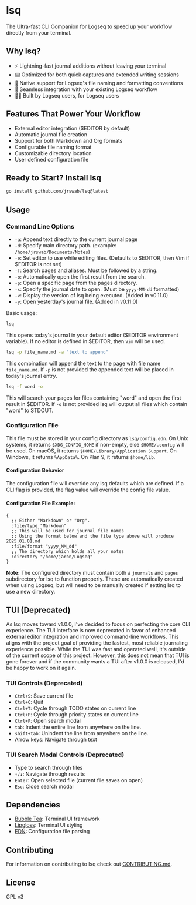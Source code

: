 # lsq

The Ultra-fast CLI Companion for Logseq to speed up your workflow directly from your terminal.

## Why lsq?
- ⚡️ Lightning-fast journal additions without leaving your terminal
- ⌨️ Optimized for both quick captures and extended writing sessions
- 🎯 Native support for Logseq's file naming and formatting conventions
- 🔄 Seamless integration with your existing Logseq workflow
- 🧑‍💻 Built by Logseq users, for Logseq users

## Features That Power Your Workflow
- External editor integration ($EDITOR by default)
- Automatic journal file creation
- Support for both Markdown and Org formats
- Configurable file naming format
- Customizable directory location
- User defined configuration file

## Ready to Start? Install lsq
```bash
go install github.com/jrswab/lsq@latest
```

## Usage
### Command Line Options
- `-a`: Append text directly to the current journal page
- `-d`: Specify main directory path. (example: `/home/jrswab/Documents/Notes`)
- `-e`: Set editor to use while editing files. (Defaults to $EDITOR, then Vim if $EDITOR is not set)
- `-f`: Search pages and aliases. Must be followed by a string.
- `-o`: Automatically open the first result from the search.
- `-p`: Open a specific page from the pages directory.
- `-s`: Specify the journal date to open. (Must be `yyyy-MM-dd` formatted)
- `-v`: Display the version of lsq being executed. (Added in v0.11.0)
- `-y`: Open yesterday's journal file. (Added in v0.11.0)

Basic usage:
```bash
lsq
```
This opens today's journal in your default editor ($EDITOR environment variable).
If no editor is defined in $EDITOR, then `Vim` will be used.

```bash
lsq -p file_name.md -a "text to append"
```
This combination will append the text to the page with file name `file_name.md`.
If `-p` is not provided the appended text will be placed in today's journal entry.

```bash
lsq -f word -o
```
This will search your pages for files containing "word" and open the first result in $EDITOR.
If `-o` is not provided lsq will output all files which contain "word" to STDOUT.

### Configuration File
This file must be stored in your config directory as `lsq/config.edn`.
On Unix systems, it returns `$XDG_CONFIG_HOME` if non-empty, else `$HOME/.config` will be used.
On macOS, it returns `$HOME/Library/Application Support`.
On Windows, it returns `%AppData%`.
On Plan 9, it returns `$home/lib`.

#### Configuration Behavior
The configuration file will override any lsq defaults which are defined. If a CLI flag is provided, the flag value will override the config file value.

#### Configuration File Example:
```EDN
{
  ;; Either "Markdown" or "Org".
  :file/type "Markdown"
  ;; This will be used for journal file names
  ;; Using the format below and the file type above will produce 2025.01.01.md
  :file/format "yyyy_MM_dd"
  ;; The directory which holds all your notes
  :directory "/home/jaron/Logseq"
}
```
**Note:** The configured directory must contain both a `journals` and `pages` subdirectory for lsq to function properly. These are automatically created when using Logseq, but will need to be manually created if setting lsq to use a new directory.

## TUI (Deprecated)
As lsq moves toward v1.0.0, I've decided to focus on perfecting the core CLI experience. The TUI interface is now deprecated in favor of enhanced external editor integration and improved command-line workflows. This aligns with the project goal of providing the fastest, most reliable journaling experience possible. While the TUI was fast and operated well, it's outside of the current scope of this project. However, this does not mean that TUI is gone forever and if the community wants a TUI after v1.0.0 is released, I'd be happy to work on it again.

### TUI Controls (Deprecated)
- `Ctrl+S`: Save current file
- `Ctrl+C`: Quit
- `Ctrl+T`: Cycle through TODO states on current line
- `Ctrl+P`: Cycle through priority states on current line
- `Ctrl+F`: Open search modal
- `tab`: Indent the entire line from anywhere on the line.
- `shift+tab`: Unindent the line from anywhere on the line.
- Arrow keys: Navigate through text

### TUI Search Modal Controls (Deprecated)
- Type to search through files
- `↑/↓`: Navigate through results
- `Enter`: Open selected file (current file saves on open)
- `Esc`: Close search modal

## Dependencies
- [Bubble Tea](https://github.com/charmbracelet/bubbletea): Terminal UI framework
- [Lipgloss](https://github.com/charmbracelet/lipgloss): Terminal UI styling
- [EDN](https://olympos.io/encoding/edn): Configuration file parsing

## Contributing
For information on contributing to lsq check out [CONTRIBUTING.md](https://github.com/jrswab/lsq/blob/master/CONTRIBUTING.md).

## License
GPL v3
